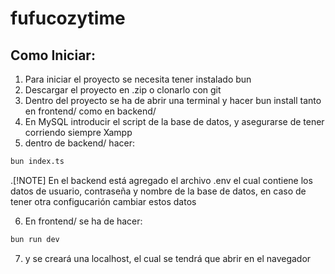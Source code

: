 # fufucozytime

## Como Iniciar:
1. Para iniciar el proyecto se necesita tener instalado bun
2. Descargar el proyecto en .zip o clonarlo con git
3. Dentro del proyecto se ha de abrir una terminal y hacer bun install tanto en frontend/ como en backend/
4. En MySQL introducir el script de la base de datos, y asegurarse de tener corriendo siempre Xampp
5. dentro de backend/ hacer:
 ```bash
bun index.ts
```
.[!NOTE]
En el backend está agregado el archivo .env el cual contiene los datos de usuario, contraseña y nombre de la base de datos, en caso de tener otra configucarión cambiar estos datos

6. En frontend/ se ha de hacer:
 ```bash
bun run dev
```  
7. y se creará una localhost, el cual se tendrá que abrir en el navegador


